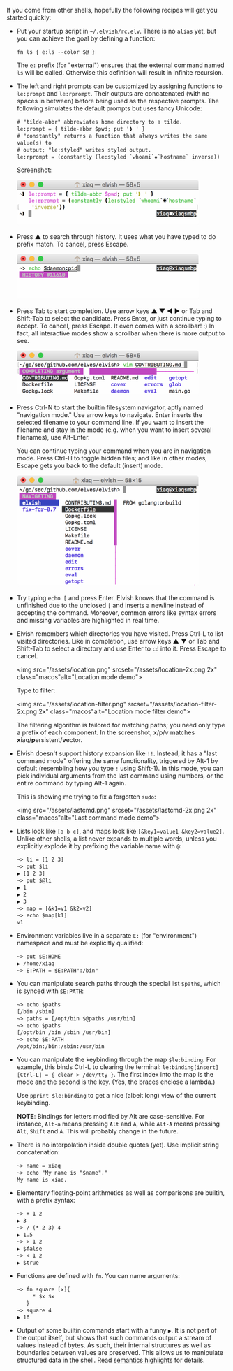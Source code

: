 If you come from other shells, hopefully the following recipes will get you started quickly:

*   Put your startup script in `~/.elvish/rc.elv`. There is no `alias` yet,
    but you can achieve the goal by defining a function:

    ```elvish
    fn ls { e:ls --color $@ }
    ```

    The `e:` prefix (for "external") ensures that the external command named
    `ls` will be called. Otherwise this definition will result in infinite
    recursion.

*   The left and right prompts can be customized by assigning functions to
    `le:prompt` and `le:rprompt`. Their outputs are concatenated (with no
    spaces in between) before being used as the respective prompts. The
    following simulates the default prompts but uses fancy Unicode:

    ```elvish
    # "tilde-abbr" abbreviates home directory to a tilde.
    le:prompt = { tilde-abbr $pwd; put '❱ ' }
    # "constantly" returns a function that always writes the same value(s) to
    # output; "le:styled" writes styled output.
    le:rprompt = (constantly (le:styled `whoami`✸`hostname` inverse))
    ```

    Screenshot:

    <img src="/assets/custom-prompt.png" srcset="/assets/custom-prompt-2x.png 2x" class="macos" alt="Custom prompt demo">

*   Press <span class="key">▲&#xfe0e;</span> to search through history. It
    uses what you have typed to do prefix match. To cancel, press <span
    class="key">Escape</span>.

    <img src="/assets/history.png" srcset="/assets/history-2x.png 2x" class="macos" alt="History mode demo">

*   Press <span class="key">Tab</span> to start completion. Use arrow keys
    <span class="key">▲&#xfe0e;</span>
    <span class="key">▼&#xfe0e;</span>
    <span class="key">◀&#xfe0e;</span>
    <span class="key">▶&#xfe0e;</span>
    or <span class="key">Tab</span> and <span class="key">Shift-Tab</span>
    to select the candidate. Press <span class="key">Enter</span>, or just
    continue typing to accept. To cancel, press <span
    class="key">Escape.</span> It even comes with a scrollbar! :) In fact,
    all interactive modes show a scrollbar when there is more output to see.

    <img src="/assets/tab-completion.png" srcset="/assets/tab-completion-2x.png 2x" class="macos" alt="Tab completion demo">

*   Press <span class="key">Ctrl-N</span> to start the builtin filesystem
    navigator, aptly named "navigation mode." Use arrow keys to navigate.
    <span class="key">Enter</span> inserts the selected filename to your
    command line. If you want to insert the filename and stay in the mode
    (e.g. when you want to insert several filenames), use <span
    class="key">Alt-Enter</span>.

    You can continue typing your command when you are in navigation mode.
    Press <span class="key">Ctrl-H</span> to toggle hidden files; and like in
    other modes, <span class="key">Escape</span> gets you back to the default
    (insert) mode.

    <img src="/assets/navigation.png" srcset="/assets/navigation-2x.png 2x" class="macos" alt="Navigation mode demo">

*   Try typing `echo [` and press <span class="key">Enter</span>. Elvish knows that the command is unfinished due to the unclosed `[` and inserts a newline instead of accepting the command. Moreover, common errors like syntax errors and missing variables are highlighted in real time.

*   Elvish remembers which directories you have visited. Press <span
    class="key">Ctrl-L</span> to list visited directories. Like in completion,
    use arrow keys
    <span class="key">▲&#xfe0e;</span>
    <span class="key">▼&#xfe0e;</span>
    or <span class="key">Tab</span> and <span class="key">Shift-Tab</span> to
    select a directory and use Enter to `cd` into it. Press <span
    class="key">Escape</span> to cancel.

    <img src="/assets/location.png" srcset="/assets/location-2x.png 2x" class="macos"alt="Location mode demo">

    Type to filter:

    <img src="/assets/location-filter.png" srcset="/assets/location-filter-2x.png 2x" class="macos"alt="Location mode filter demo">

    The filtering algorithm is tailored for matching paths; you need only type
    a prefix of each component. In the screenshot, x/p/v matches
    **x**iaq/**p**ersistent/**v**ector.

*   Elvish doesn't support history expansion like `!!`. Instead, it has a
    "last command mode" offering the same functionality, triggered by <span
    class="key">Alt-1</span> by default (resembling how you type `!` using
    <span class="key">Shift-1</span>). In this mode, you can pick individual
    arguments from the last command using numbers, or the entire command by
    typing <span class="key">Alt-1</span> again.

    This is showing me trying to fix a forgotten `sudo`:

    <img src="/assets/lastcmd.png" srcset="/assets/lastcmd-2x.png 2x" class="macos"alt="Last command mode demo">

*   Lists look like `[a b c]`, and maps look like `[&key1=value1 &key2=value2]`. Unlike other shells, a list never expands to multiple words, unless you explicitly explode it by prefixing the variable name with `@`:
    ```elvish-transcript
    ~> li = [1 2 3]
    ~> put $li
    ▶ [1 2 3]
    ~> put $@li
    ▶ 1
    ▶ 2
    ▶ 3
    ~> map = [&k1=v1 &k2=v2]
    ~> echo $map[k1]
    v1
    ```

*   Environment variables live in a separate `E:` (for "environment") namespace and must be explicitly qualified:
    ```elvish-transcript
    ~> put $E:HOME
    ▶ /home/xiaq
    ~> E:PATH = $E:PATH":/bin"
    ```

*   You can manipulate search paths through the special list `$paths`, which is synced with `$E:PATH`:
    ```elvish-transcript
    ~> echo $paths
    [/bin /sbin]
    ~> paths = [/opt/bin $@paths /usr/bin]
    ~> echo $paths
    [/opt/bin /bin /sbin /usr/bin]
    ~> echo $E:PATH
    /opt/bin:/bin:/sbin:/usr/bin
    ```

*   You can manipulate the keybinding through the map `$le:binding`. For
    example, this binds <span class="key">Ctrl-L</span> to clearing the
    terminal: `le:binding[insert][Ctrl-L] = { clear > /dev/tty }`. The first
    index into the map is the mode and the second is the key. (Yes, the braces
    enclose a lambda.)

    Use `pprint $le:binding` to get a nice (albeit long) view of the current
    keybinding.

    **NOTE**: Bindings for letters modified by Alt are case-sensitive. For
    instance, `Alt-a` means pressing `Alt` and `A`, while `Alt-A` means
    pressing `Alt`, `Shift` and `A`. This will probably change in the future.

*   There is no interpolation inside double quotes (yet). Use implicit string concatenation:

    ```elvish
    ~> name = xiaq
    ~> echo "My name is "$name"."
    My name is xiaq.
    ```

*   Elementary floating-point arithmetics as well as comparisons are builtin,
    with a prefix syntax:

    ```elvish-transcript
    ~> + 1 2
    ▶ 3
    ~> / (* 2 3) 4
    ▶ 1.5
    ~> > 1 2
    ▶ $false
    ~> < 1 2
    ▶ $true
    ```

*   Functions are defined with `fn`. You can name arguments:

    ```elvish-transcript
    ~> fn square [x]{
         * $x $x
       }
    ~> square 4
    ▶ 16
    ```

*   Output of some builtin commands start with a funny `▶`. It is not part of
    the output itself, but shows that such commands output a stream of values
    instead of bytes. As such, their internal structures as well as boundaries
    between values are preserved. This allows us to manipulate structured data
    in the shell. Read [semantics
    highlights](/learn/semantics-highlights.html) for details.
